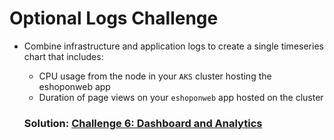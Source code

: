 # Optional Logs Challenge

* Combine infrastructure and application logs to create a single timeseries chart that includes: 
   * CPU usage from the node in your `AKS` cluster hosting the eshoponweb app
   * Duration of page views on your `eshoponweb` app hosted on the cluster
   
   ### Solution: [Challenge 6: Dashboard and Analytics](https://github.com/SpektraSystems/CloudLabs-Azure/tree/master/azure-monitoring/Instructions/Challenge%206:%20Dashboard%20and%20Analytics.md)
